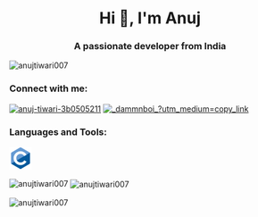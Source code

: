 <h1 align="center">Hi 👋, I'm  Anuj</h1>
<h3 align="center">A passionate developer from India</h3>

<p align="left"> <img src="https://komarev.com/ghpvc/?username=anujtiwari007&label=Profile%20views&color=0e75b6&style=flat" alt="anujtiwari007" /> </p>

<h3 align="left">Connect with me:</h3>
<p align="left">
<a href="https://linkedin.com/in/anuj-tiwari-3b0505211" target="blank"><img align="center" src="https://raw.githubusercontent.com/rahuldkjain/github-profile-readme-generator/master/src/images/icons/Social/linked-in-alt.svg" alt="anuj-tiwari-3b0505211" height="30" width="40" /></a>
<a href="https://instagram.com/_dammnboi_?utm_medium=copy_link" target="blank"><img align="center" src="https://raw.githubusercontent.com/rahuldkjain/github-profile-readme-generator/master/src/images/icons/Social/instagram.svg" alt="_dammnboi_?utm_medium=copy_link" height="30" width="40" /></a>
</p>

<h3 align="left">Languages and Tools:</h3>
<p align="left"> <a href="https://www.cprogramming.com/" target="_blank"> <img src="https://raw.githubusercontent.com/devicons/devicon/master/icons/c/c-original.svg" alt="c" width="40" height="40"/> </a> </p>

<p><img align="left" src="https://github-readme-stats.vercel.app/api/top-langs?username=anujtiwari007&show_icons=true&locale=en&layout=compact" alt="anujtiwari007" /></p>

<p>&nbsp;<img align="center" src="https://github-readme-stats.vercel.app/api?username=anujtiwari007&show_icons=true&locale=en" alt="anujtiwari007" /></p>

<p><img align="center" src="https://github-readme-streak-stats.herokuapp.com/?user=anujtiwari007&" alt="anujtiwari007" /></p>

